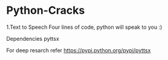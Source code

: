 # Python-Cracks

1.Text to Speech
  Four lines of code, python will speak to you :)
  
  Dependencies 
    pyttsx
    
  For deep resarch refer https://pypi.python.org/pypi/pyttsx
  

  
